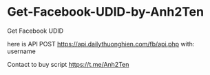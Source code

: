 # Get-Facebook-UDID-by-Anh2Ten
 Get Facebook UDID

here is API 
POST https://api.dailythuonghien.com/fb/api.php 
with: username

Contact to buy script https://t.me/Anh2Ten
